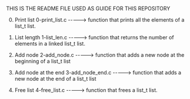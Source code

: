 THIS IS THE README FILE USED AS GUIDE FOR THIS REPOSITORY

0. Print list
0-print_list.c -----> function that prints all the elements of a list_t list.

1. List length
1-list_len.c ----->  function that returns the number of elements in a linked list_t list.

2. Add node
 2-add_node.c -----> function that adds a new node at the beginning of a list_t list

3. Add node at the end
3-add_node_end.c -----> function that adds a new node at the end of a list_t list

4. Free list
4-free_list.c -----> function that frees a list_t list.

